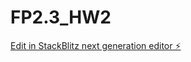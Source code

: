 # FP2.3_HW2

[Edit in StackBlitz next generation editor ⚡️](https://stackblitz.com/~/github.com/shivamlife/FP2.3_HW2)